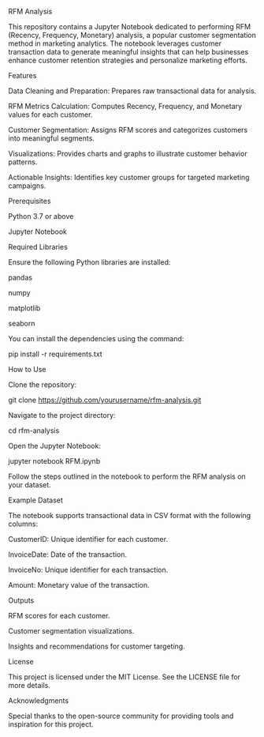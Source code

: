 RFM Analysis

This repository contains a Jupyter Notebook dedicated to performing RFM (Recency, Frequency, Monetary) analysis, a popular customer segmentation method in marketing analytics. The notebook leverages customer transaction data to generate meaningful insights that can help businesses enhance customer retention strategies and personalize marketing efforts.

Features

Data Cleaning and Preparation: Prepares raw transactional data for analysis.

RFM Metrics Calculation: Computes Recency, Frequency, and Monetary values for each customer.

Customer Segmentation: Assigns RFM scores and categorizes customers into meaningful segments.

Visualizations: Provides charts and graphs to illustrate customer behavior patterns.

Actionable Insights: Identifies key customer groups for targeted marketing campaigns.

Prerequisites

Python 3.7 or above

Jupyter Notebook

Required Libraries

Ensure the following Python libraries are installed:

pandas

numpy

matplotlib

seaborn

You can install the dependencies using the command:

pip install -r requirements.txt

How to Use

Clone the repository:

git clone https://github.com/yourusername/rfm-analysis.git

Navigate to the project directory:

cd rfm-analysis

Open the Jupyter Notebook:

jupyter notebook RFM.ipynb

Follow the steps outlined in the notebook to perform the RFM analysis on your dataset.

Example Dataset

The notebook supports transactional data in CSV format with the following columns:

CustomerID: Unique identifier for each customer.

InvoiceDate: Date of the transaction.

InvoiceNo: Unique identifier for each transaction.

Amount: Monetary value of the transaction.

Outputs

RFM scores for each customer.

Customer segmentation visualizations.

Insights and recommendations for customer targeting.

License

This project is licensed under the MIT License. See the LICENSE file for more details.

Acknowledgments

Special thanks to the open-source community for providing tools and inspiration for this project.
